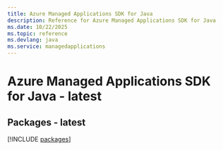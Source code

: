 ```yaml
---
title: Azure Managed Applications SDK for Java
description: Reference for Azure Managed Applications SDK for Java
ms.date: 10/22/2025
ms.topic: reference
ms.devlang: java
ms.service: managedapplications
---
```

# Azure Managed Applications SDK for Java - latest
## Packages - latest
[!INCLUDE [packages](managed-applications-index.md)]